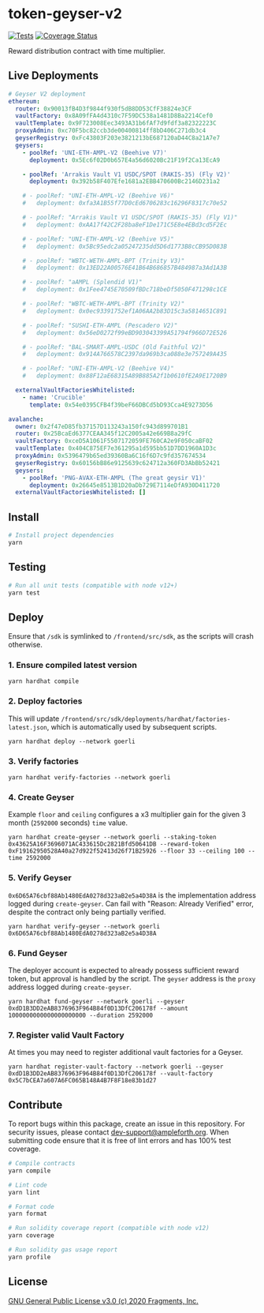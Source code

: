 # token-geyser-v2

[![Tests](https://github.com/ampleforth/token-geyser-v2/workflows/CI/badge.svg)](https://github.com/ampleforth/token-geyser-v2/actions) [![Coverage Status](https://coveralls.io/repos/github/ampleforth/token-geyser-v2/badge.svg?t=HP4Dtq)](https://coveralls.io/github/ampleforth/token-geyser-v2)

Reward distribution contract with time multiplier.

## Live Deployments

```yaml
# Geyser V2 deployment
ethereum:
  router: 0x90013fB4D3f9844f930f5dB8DD53CfF38824e3CF
  vaultFactory: 0x8A09fFA4d4310c7F59DC538a1481D8Ba2214Cef0
  vaultTemplate: 0x9F723008Eec3493A31b6fAf7d9fdf3a82322223C
  proxyAdmin: 0xc70F5bc82ccb3de00400814ff8bD406C271db3c4
  geyserRegistry: 0xFc43803F203e3821213bE687120aD44C8a21A7e7
  geysers:
    - poolRef: 'UNI-ETH-AMPL-V2 (Beehive V7)'
      deployment: 0x5Ec6f02D0b657E4a56d6020Bc21F19f2Ca13EcA9

    - poolRef: 'Arrakis Vault V1 USDC/SPOT (RAKIS-35) (Fly V2)'
      deployment: 0x392b58F407Efe1681a2EBB470600Bc2146D231a2

    # - poolRef: "UNI-ETH-AMPL-V2 (Beehive V6)"
    #   deployment: 0xfa3A1B55f77D0cEd6706283c16296F8317c70e52

    # - poolRef: "Arrakis Vault V1 USDC/SPOT (RAKIS-35) (Fly V1)"
    #   deployment: 0xAA17f42C2F28ba8eF1De171C5E8e4EBd3cd5F2Ec

    # - poolRef: "UNI-ETH-AMPL-V2 (Beehive V5)"
    #   deployment: 0x5Bc95edc2a05247235dd5D6d1773B8cCB95D083B

    # - poolRef: "WBTC-WETH-AMPL-BPT (Trinity V3)"
    #   deployment: 0x13ED22A00576E41B64B686857B484987a3Ad1A3B

    # - poolRef: "aAMPL (Splendid V1)"
    #   deployment: 0x1Fee4745E70509fBDc718beDf5050F471298c1CE

    # - poolRef: "WBTC-WETH-AMPL-BPT (Trinity V2)"
    #   deployment: 0x0ec93391752ef1A06AA2b83D15c3a5814651C891

    # - poolRef: "SUSHI-ETH-AMPL (Pescadero V2)"
    #   deployment: 0x56eD0272f99eBD903043399A51794f966D72E526

    # - poolRef: "BAL-SMART-AMPL-USDC (Old Faithful V2)"
    #   deployment: 0x914A766578C2397da969b3ca088e3e757249A435

    # - poolRef: "UNI-ETH-AMPL-V2 (Beehive V4)"
    #   deployment: 0x88F12aE68315A89B885A2f1b0610fE2A9E1720B9

  externalVaultFactoriesWhitelisted:
    - name: 'Crucible'
      template: 0x54e0395CFB4f39beF66DBCd5bD93Cca4E9273D56

avalanche:
  owner: 0x2f47eD85fb37157D113243a150fc943d899701B1
  router: 0x25BcaEd6377CEAA345f12C2005a42e669B8a29fC
  vaultFactory: 0xceD5A1061F5507172059FE760CA2e9F050caBF02
  vaultTemplate: 0x404C875EF7e361295a1d595bb51D7DD1960A1D3c
  proxyAdmin: 0x5396479b65ed39360Ba6C16f6D7c9fd357674534
  geyserRegistry: 0x60156bB86e9125639c624712a360FD3AbBb52421
  geysers:
    - poolRef: 'PNG-AVAX-ETH-AMPL (The great geysir V1)'
      deployment: 0x26645e8513B1D20aDb729E7114eDfA930D411720
  externalVaultFactoriesWhitelisted: []
```

## Install

```bash
# Install project dependencies
yarn
```

## Testing

```bash
# Run all unit tests (compatible with node v12+)
yarn test
```

## Deploy

Ensure that `/sdk` is symlinked to `/frontend/src/sdk`, as the scripts will crash otherwise.

### 1. Ensure compiled latest version

```
yarn hardhat compile
```

### 2. Deploy factories

This will update `/frontend/src/sdk/deployments/hardhat/factories-latest.json`, which is automatically used by subsequent scripts.

```
yarn hardhat deploy --network goerli
```

### 3. Verify factories

```
yarn hardhat verify-factories --network goerli
```

### 4. Create Geyser

Example `floor` and `ceiling` configures a x3 multiplier gain for the given 3 month (`2592000` seconds) `time` value.

```
yarn hardhat create-geyser --network goerli --staking-token 0x43625A16F3696071AC433615Dc2821Bfd50641DB --reward-token 0xF19162950528A40a27d922f52413d26f71B25926 --floor 33 --ceiling 100 --time 2592000
```

### 5. Verify Geyser

`0x6D65A76cbf88Ab1480EdA0278d323aB2e5a4D38A` is the implementation address logged during `create-geyser`.
Can fail with "Reason: Already Verified" error, despite the contract only being partially verified.

```
yarn hardhat verify-geyser --network goerli 0x6D65A76cbf88Ab1480EdA0278d323aB2e5a4D38A
```

### 6. Fund Geyser

The deployer account is expected to already possess sufficient reward token, but approval is handled by the script.
The `geyser` address is the `proxy` address logged during `create-geyser`.

```
yarn hardhat fund-geyser --network goerli --geyser 0xdD1B3DD2eAB8376963F964B84f0D13DfC206178f --amount 1000000000000000000000 --duration 2592000
```

### 7. Register valid Vault Factory

At times you may need to register additional vault factories for a Geyser.

```
yarn hardhat register-vault-factory --network goerli --geyser 0xdD1B3DD2eAB8376963F964B84f0D13DfC206178f --vault-factory 0x5C7bCEA7a607A6FC065B148A4B7F8F18e83b1d27
```

## Contribute

To report bugs within this package, create an issue in this repository.
For security issues, please contact dev-support@ampleforth.org.
When submitting code ensure that it is free of lint errors and has 100% test coverage.

```bash
# Compile contracts
yarn compile

# Lint code
yarn lint

# Format code
yarn format

# Run solidity coverage report (compatible with node v12)
yarn coverage

# Run solidity gas usage report
yarn profile
```

## License

[GNU General Public License v3.0 (c) 2020 Fragments, Inc.](./LICENSE)
